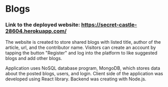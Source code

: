 # Blogs
### Link to the deployed website: https://secret-castle-28604.herokuapp.com/

The website is created to store shared blogs with listed title, author of the article, url, and the contributor name. Visitors can create an account by tapping the button "Register" and log into the platform to like suggested blogs and add other blogs.

Application uses NoSQL database program, MongoDB, which stores data about the posted blogs, users, and login. Client side of the application was developed using React library. Backend was creating with Node.js.
